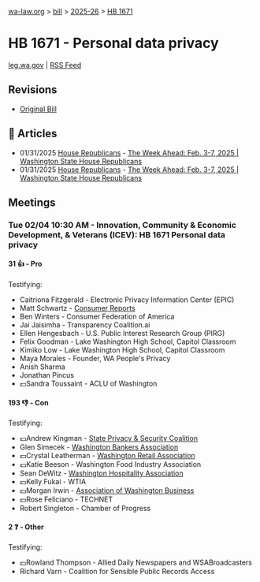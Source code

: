 [wa-law.org](/) > [bill](/bill/) > [2025-26](/bill/2025-26/) > [HB 1671](/bill/2025-26/hb/1671/)

# HB 1671 - Personal data privacy
[leg.wa.gov](https://app.leg.wa.gov/billsummary?BillNumber=1671&Year=2025&Initiative=false) | [RSS Feed](./rss.xml)

## Revisions
* [Original Bill](1/)

## 📰 Articles
* 01/31/2025 [House Republicans](/org/house_republicans/) - [The Week Ahead: Feb. 3-7, 2025 | Washington State House Republicans](http://houserepublicans.wa.gov/week/the-week-ahead-feb-3-7-2025/#:~:text=HB%201671)
* 01/31/2025 [House Republicans](/org/house_republicans/) - [The Week Ahead: Feb. 3-7, 2025 | Washington State House Republicans](https://houserepublicans.wa.gov/week/the-week-ahead-feb-3-7-2025/#:~:text=HB%201671)

## Meetings
### Tue 02/04 10:30 AM - Innovation, Community & Economic Development, & Veterans (ICEV): HB 1671 Personal data privacy
#### 31 👍 - Pro
Testifying:
* Caitriona Fitzgerald - Electronic Privacy Information Center (EPIC)
* Matt Schwartz - [Consumer Reports](/org/consumer_reports/)
* Ben Winters - Consumer Federation of America
* Jai Jaisimha - Transparency Coalition.ai
* Ellen Hengesbach - U.S. Public Interest Research Group (PIRG)
* Felix Goodman - Lake Washington High School, Capitol Classroom
* Kimiko Low - Lake Washington High School, Capitol Classroom
* Maya Morales - Founder, WA People's Privacy
* Anish Sharma
* Jonathan Pincus
* 💵Sandra Toussaint - ACLU of Washington

#### 193 👎 - Con
Testifying:
* 💵Andrew Kingman - [State Privacy & Security Coalition](/org/state_privacy_&_security_coalition/)
* Glen Simecek - [Washington Bankers Association](/org/washington_bankers_association/)
* 💵Crystal Leatherman - [Washington Retail Association](/org/washington_retail_association/)
* 💵Katie Beeson - Washington Food Industry Association
* Sean DeWitz - [Washington Hospitality Association](/org/washington_hospitality_association/)
* 💵Kelly Fukai - WTIA
* 💵Morgan Irwin - [Association of Washington Business](/org/association_of_washington_business/)
* 💵Rose Feliciano - TECHNET
* Robert Singleton - Chamber of Progress

#### 2 ❓ - Other
Testifying:
* 💵Rowland Thompson - Allied Daily Newspapers and WSABroadcasters
* Richard Varn - Coalition for Sensible Public Records Access
